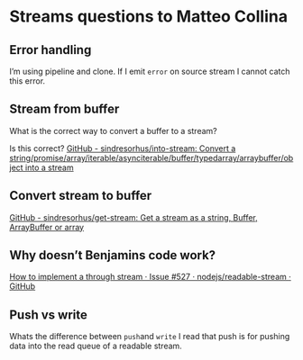 # Streams questions to Matteo Collina
## Error handling
I’m using pipeline and clone.
If I emit `error` on source stream I cannot catch this error.

## Stream from buffer
What is the correct way to convert a buffer to a stream?

Is this correct?
[GitHub - sindresorhus/into-stream: Convert a string/promise/array/iterable/asynciterable/buffer/typedarray/arraybuffer/object into a stream](https://github.com/sindresorhus/into-stream)

## Convert stream to buffer
[GitHub - sindresorhus/get-stream: Get a stream as a string, Buffer, ArrayBuffer or array](https://github.com/sindresorhus/get-stream)

## Why doesn’t Benjamins code work?
[How to implement a through stream · Issue #527 · nodejs/readable-stream · GitHub](https://github.com/nodejs/readable-stream/issues/527)

## Push vs write
Whats the difference between `push`and `write` 
I read that push is for pushing data into the read queue of a readable stream.
